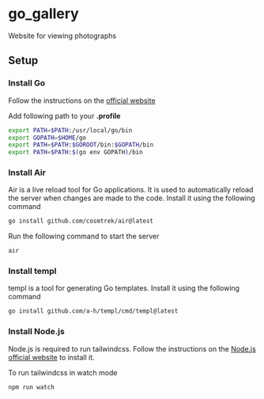 # go_gallery

Website for viewing photographs

## Setup

### Install Go

Follow the instructions on the [official website](https://golang.org/doc/install)

Add following path to your **.profile** 

```bash
export PATH=$PATH:/usr/local/go/bin
export GOPATH=$HOME/go
export PATH=$PATH:$GOROOT/bin:$GOPATH/bin
export PATH=$PATH:$(go env GOPATH)/bin
```

### Install Air

Air is a live reload tool for Go applications. It is used to automatically reload the server when changes are made to the code. Install it using the following command

```bash
go install github.com/cosmtrek/air@latest
```

Run the following command to start the server

```bash
air
```


### Install templ

templ is a tool for generating Go templates. Install it using the following command

```bash
go install github.com/a-h/templ/cmd/templ@latest
```

### Install Node.js

Node.js is required to run tailwindcss. Follow the instructions on the [Node.js official website](https://nodejs.org/en/download/) to install it.

To run tailwindcss in watch mode

```bash
npm run watch
```

